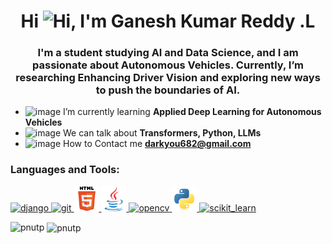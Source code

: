 <h1 align="center">Hi <img src="https://github.com/user-attachments/assets/c71464b1-1f5c-40bd-a724-dadeb22b8116" alt="Hi" width="30" height="30">, I'm Ganesh Kumar Reddy .L</h1>
<h3 align="center">I'm a student studying AI and Data Science, and I am passionate about Autonomous Vehicles. Currently, I’m researching Enhancing Driver Vision and exploring new ways to push the boundaries of AI.</h3>

-  ![image](https://github.com/user-attachments/assets/a9eb5bf9-ebea-495d-87ba-b4f1596a55d7) I’m currently learning **Applied Deep Learning for Autonomous Vehicles**
-  ![image](https://github.com/user-attachments/assets/cf2ee355-394c-49db-8cfa-770d26cafb99) We can talk about **Transformers, Python, LLMs**
-  ![image](https://github.com/user-attachments/assets/53935b4b-6548-492e-83ed-37818e9dd6c9) How to Contact me **darkyou682@gmail.com**


<h3 align="left">Languages and Tools:</h3>
<p align="left">
  <a href="https://www.djangoproject.com/" target="_blank" rel="noreferrer"> <img src="https://cdn.worldvectorlogo.com/logos/django.svg" alt="django" width="40" height="40"/> </a>
  <a href="https://git-scm.com/" target="_blank" rel="noreferrer"> <img src="https://www.vectorlogo.zone/logos/git-scm/git-scm-icon.svg" alt="git" width="40" height="40"/> </a>
  <a href="https://www.w3.org/html/" target="_blank" rel="noreferrer"> <img src="https://raw.githubusercontent.com/devicons/devicon/master/icons/html5/html5-original-wordmark.svg" alt="html5" width="40" height="40"/> </a>
  <a href="https://www.java.com" target="_blank" rel="noreferrer"> <img src="https://raw.githubusercontent.com/devicons/devicon/master/icons/java/java-original.svg" alt="java" width="40" height="40"/> </a>
  <a href="https://opencv.org/" target="_blank" rel="noreferrer"> <img src="https://www.vectorlogo.zone/logos/opencv/opencv-icon.svg" alt="opencv" width="40" height="40"/> </a>
  <a href="https://www.python.org" target="_blank" rel="noreferrer"> <img src="https://raw.githubusercontent.com/devicons/devicon/master/icons/python/python-original.svg" alt="python" width="40" height="40"/> </a>
  <a href="https://scikit-learn.org/" target="_blank" rel="noreferrer"> <img src="https://upload.wikimedia.org/wikipedia/commons/0/05/Scikit_learn_logo_small.svg" alt="scikit_learn" width="40" height="40"/> </a>
</p>

<p><img align="left" src="https://github-readme-stats.vercel.app/api/top-langs?username=pnutp&show_icons=true&locale=en&layout=compact" alt="pnutp" /></p>
<p>&nbsp;<img align="center" src="https://github-readme-stats.vercel.app/api?username=pnutp&show_icons=true&locale=en" alt="pnutp" /></p>

